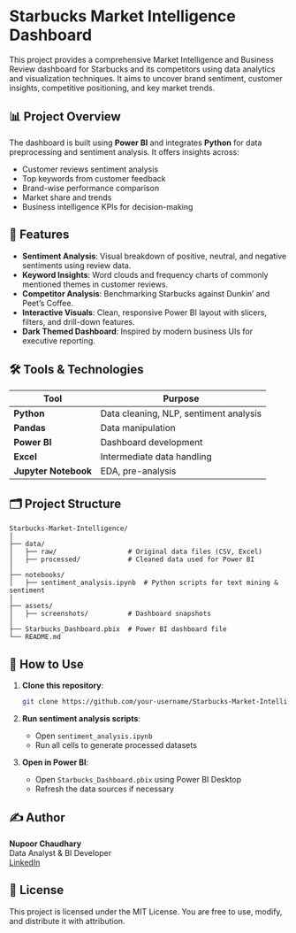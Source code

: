 # Starbucks Market Intelligence Dashboard

This project provides a comprehensive Market Intelligence and Business Review dashboard for Starbucks and its competitors using data analytics and visualization techniques. It aims to uncover brand sentiment, customer insights, competitive positioning, and key market trends.

## 📊 Project Overview

The dashboard is built using **Power BI** and integrates **Python** for data preprocessing and sentiment analysis. It offers insights across:

- Customer reviews sentiment analysis
- Top keywords from customer feedback
- Brand-wise performance comparison
- Market share and trends
- Business intelligence KPIs for decision-making

## 🧩 Features

- **Sentiment Analysis**: Visual breakdown of positive, neutral, and negative sentiments using review data.
- **Keyword Insights**: Word clouds and frequency charts of commonly mentioned themes in customer reviews.
- **Competitor Analysis**: Benchmarking Starbucks against Dunkin’ and Peet’s Coffee.
- **Interactive Visuals**: Clean, responsive Power BI layout with slicers, filters, and drill-down features.
- **Dark Themed Dashboard**: Inspired by modern business UIs for executive reporting.

## 🛠️ Tools & Technologies

| Tool        | Purpose                      |
|-------------|------------------------------|
| **Python**  | Data cleaning, NLP, sentiment analysis |
| **Pandas**  | Data manipulation            |
| **Power BI**| Dashboard development        |
| **Excel**   | Intermediate data handling   |
| **Jupyter Notebook** | EDA, pre-analysis   |

## 🗂️ Project Structure

```
Starbucks-Market-Intelligence/
│
├── data/
│   ├── raw/                  # Original data files (CSV, Excel)
│   ├── processed/            # Cleaned data used for Power BI
│
├── notebooks/
│   ├── sentiment_analysis.ipynb  # Python scripts for text mining & sentiment
│
├── assets/
│   ├── screenshots/          # Dashboard snapshots
│
├── Starbucks_Dashboard.pbix  # Power BI dashboard file
└── README.md
```

## 🚀 How to Use

1. **Clone this repository**:
   ```bash
   git clone https://github.com/your-username/Starbucks-Market-Intelligence.git
   ```

2. **Run sentiment analysis scripts**:
   - Open `sentiment_analysis.ipynb`
   - Run all cells to generate processed datasets

3. **Open in Power BI**:
   - Open `Starbucks_Dashboard.pbix` using Power BI Desktop
   - Refresh the data sources if necessary

## ✍️ Author

**Nupoor Chaudhary**  
Data Analyst & BI Developer  
[LinkedIn](https://www.linkedin.com/in/nupoor-chaudhary)

## 📄 License

This project is licensed under the MIT License. You are free to use, modify, and distribute it with attribution.
